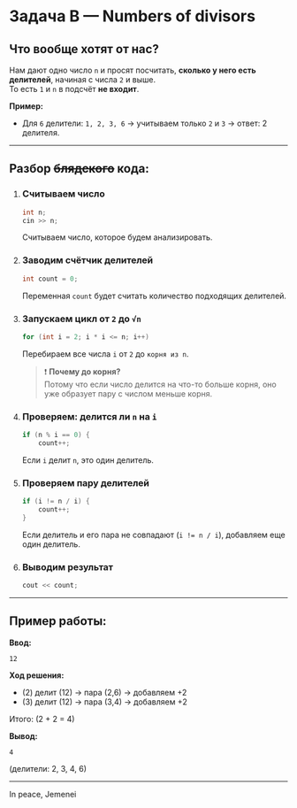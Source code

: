 # Задача B — Numbers of divisors

## Что вообще хотят от нас?

Нам дают одно число `n` и просят посчитать, **сколько у него есть делителей**, начиная с числа `2` и выше.  
То есть `1` и `n` в подсчёт **не входит**.

**Пример:**
- Для `6` делители: `1, 2, 3, 6` → учитываем только `2` и `3` → ответ: 2 делителя.

---

## Разбор ~~блядского~~ кода:

1. ### Считываем число
   ```cpp
   int n; 
   cin >> n;
   ```
   Считываем число, которое будем анализировать.

2. ### Заводим счётчик делителей
   ```cpp
   int count = 0;
   ```
   Переменная `count` будет считать количество подходящих делителей.

3. ### Запускаем цикл от `2` до `√n`
   ```cpp
   for (int i = 2; i * i <= n; i++)
   ```
   Перебираем все числа `i` от `2` до `корня из n`.

   > ❗ **Почему до корня?**  
   > Потому что если число делится на что-то больше корня, оно уже образует пару с числом меньше корня.

4. ### Проверяем: делится ли `n` на `i`
   ```cpp
   if (n % i == 0) {
       count++;
   ```

   Если `i` делит `n`, это один делитель.

5. ### Проверяем пару делителей
   ```cpp
   if (i != n / i) {
       count++;
   }
   ```
   Если делитель и его пара не совпадают (`i != n / i`), добавляем еще один делитель.

6. ### Выводим результат
   ```cpp
   cout << count;
   ```

---

## Пример работы:

**Ввод:**  
```
12
```

**Ход решения:**
- \(2\) делит \(12\) → пара (2,6) → добавляем +2
- \(3\) делит \(12\) → пара (3,4) → добавляем +2

Итого: \(2 + 2 = 4\)

**Вывод:**  
```
4
```
(делители: 2, 3, 4, 6)

---

In peace, Jemenei
